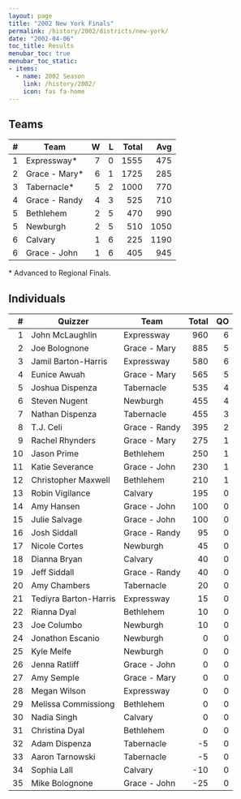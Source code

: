 ```yaml
---
layout: page
title: "2002 New York Finals"
permalink: /history/2002/districts/new-york/
date: "2002-04-06"
toc_title: Results
menubar_toc: true
menubar_toc_static:
- items:
  - name: 2002 Season
    link: /history/2002/
    icon: fas fa-home
---
```


## Teams

|    # | Team          |    W |    L | Total |  Avg |
| ---: | ------------- | ---: | ---: | ----: | ---: |
|    1 | Expressway*   |    7 |    0 |  1555 |  475 |
|    2 | Grace - Mary* |    6 |    1 |  1725 |  285 |
|    3 | Tabernacle*   |    5 |    2 |  1000 |  770 |
|    4 | Grace - Randy |    4 |    3 |   525 |  710 |
|    5 | Bethlehem     |    2 |    5 |   470 |  990 |
|    5 | Newburgh      |    2 |    5 |   510 | 1050 |
|    6 | Calvary       |    1 |    6 |   225 | 1190 |
|    6 | Grace - John  |    1 |    6 |   405 |  945 |

\* Advanced to Regional Finals.

## Individuals

|    # | Quizzer               | Team          | Total |   QO |
| ---: | --------------------- | ------------- | ----: | ---: |
|    1 | John McLaughlin       | Expressway    |   960 |    6 |
|    2 | Joe Bolognone         | Grace - Mary  |   885 |    5 |
|    3 | Jamil Barton-Harris   | Expressway    |   580 |    6 |
|    4 | Eunice Awuah          | Grace - Mary  |   565 |    5 |
|    5 | Joshua Dispenza       | Tabernacle    |   535 |    4 |
|    6 | Steven Nugent         | Newburgh      |   455 |    4 |
|    7 | Nathan Dispenza       | Tabernacle    |   455 |    3 |
|    8 | T.J. Celi             | Grace - Randy |   395 |    2 |
|    9 | Rachel Rhynders       | Grace - Mary  |   275 |    1 |
|   10 | Jason Prime           | Bethlehem     |   250 |    1 |
|   11 | Katie Severance       | Grace - John  |   230 |    1 |
|   12 | Christopher Maxwell   | Bethlehem     |   210 |    1 |
|   13 | Robin Vigilance       | Calvary       |   195 |    0 |
|   14 | Amy Hansen            | Grace - John  |   100 |    0 |
|   15 | Julie Salvage         | Grace - John  |   100 |    0 |
|   16 | Josh Siddall          | Grace - Randy |    95 |    0 |
|   17 | Nicole Cortes         | Newburgh      |    45 |    0 |
|   18 | Dianna Bryan          | Calvary       |    40 |    0 |
|   19 | Jeff Siddall          | Grace - Randy |    40 |    0 |
|   20 | Amy Chambers          | Tabernacle    |    20 |    0 |
|   21 | Tediyra Barton-Harris | Expressway    |    15 |    0 |
|   22 | Rianna Dyal           | Bethlehem     |    10 |    0 |
|   23 | Joe Columbo           | Newburgh      |    10 |    0 |
|   24 | Jonathon Escanio      | Newburgh      |     0 |    0 |
|   25 | Kyle Melfe            | Newburgh      |     0 |    0 |
|   26 | Jenna Ratliff         | Grace - John  |     0 |    0 |
|   27 | Amy Semple            | Grace - Mary  |     0 |    0 |
|   28 | Megan Wilson          | Expressway    |     0 |    0 |
|   29 | Melissa Commissiong   | Bethlehem     |     0 |    0 |
|   30 | Nadia Singh           | Calvary       |     0 |    0 |
|   31 | Christina Dyal        | Bethlehem     |     0 |    0 |
|   32 | Adam Dispenza         | Tabernacle    |    -5 |    0 |
|   33 | Aaron Tarnowski       | Tabernacle    |    -5 |    0 |
|   34 | Sophia Lall           | Calvary       |   -10 |    0 |
|   35 | Mike Bolognone        | Grace - John  |   -25 |    0 |